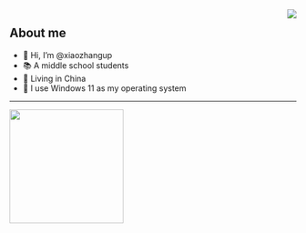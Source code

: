 <img align="right" src="https://github-readme-stats.vercel.app/api?username=xiaozhangup&layout=compact&hide_border=true&show_icons=true&theme=tokyonight">

## About me

- 👋 Hi, I’m @xiaozhangup
- 📚️ A middle school students
- 💉 Living in China
- 🦐 I use Windows 11 as my operating system
---
<a href="https://afdian.net/a/xiaozhangup"><img width="200" src="https://pic1.afdiancdn.com/static/img/welcome/button-sponsorme.jpg" alt=""></a>
